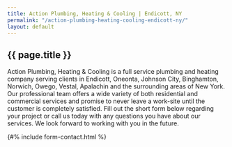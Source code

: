 ```yaml
---
title: Action Plumbing, Heating & Cooling | Endicott, NY
permalink: "/action-plumbing-heating-cooling-endicott-ny/"
layout: default
---
```


## {{ page.title }}

Action Plumbing, Heating & Cooling is a full service plumbing and heating company serving clients in Endicott, Oneonta, Johnson City, Binghamton, Norwich, Owego, Vestal, Apalachin and the surrounding areas of New York. Our professional team offers a wide variety of both residential and commercial services and promise to never leave a work-site until the customer is completely satisfied. Fill out the short form below regarding your project or call us today with any questions you have about our services. We look forward to working with you in the future.

{#% include form-contact.html %}
